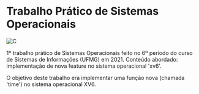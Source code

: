 # Trabalho Prático de Sistemas Operacionais
![C](https://img.shields.io/badge/made%20with%20c-%2300599C.svg?style=for-the-badge&logo=c&logoColor=white)

1º trabalho prático de Sistemas Operacionais feito no 6º período do curso de Sistemas de Informações (UFMG) em 2021. Conteúdo abordado: implementação de nova feature no sistema operacional 'xv6'.

O objetivo deste trabalho era implementar uma função nova (chamada 'time') no sistema operacional XV6.
